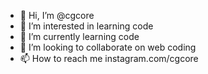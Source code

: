 - 👋 Hi, I’m @cgcore
- 👀 I’m interested in learning code
- 🌱 I’m currently learning code
- 💞️ I’m looking to collaborate on web coding
- 📫 How to reach me instagram.com/cgcore

<!---
cgcore/cgcore is a ✨ special ✨ repository because its `README.md` (this file) appears on your GitHub profile.
You can click the Preview link to take a look at your changes.
--->
